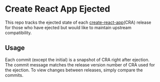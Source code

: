 # Create React App Ejected

This repo tracks the ejected state of each [create-react-app](https://github.com/facebookincubator/create-react-app)(CRA) release for those who have ejected but would like to maintain upstream compatibility.

## Usage

Each commit (except the initial) is a snapshot of CRA right after ejection. The commit message matches the release version number of CRA used for the ejection. To view changes between releases, simply compare the commits.
